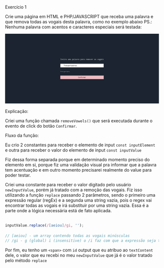 Exercício 1

Crie uma página em HTML e PHP/JAVASCRIPT que receba uma
palavra e que remova todas as vogais desta palavra, como no
exemplo abaixo
PS.: Nenhuma palavra com acentos e caracteres especiais será
testada:


[![Preview][project-screenshot]][project-link]


Explicação:

Criei uma função chamada `removeVowels()` que será executada durante o evento de click
do botão `Confirmar`.

Fluxo da função:

Eu crio 2 constantes para receber o elemento de input `const inputElement` e
outra para receber o valor do elemento de input `const inputValue`

Fiz dessa forma separada porque em determinado momento preciso do elemento em si, porque
fiz uma validação visual pra informar que a palavra tem acentuação e em outro momento
precisarei realmente do value para poder testar.

Criei uma constante para receber o valor digitado pelo usuário `newInputValue`, porém já tratado com a
remoção das vogais. Fiz isso utilizando a função `replace` passando 2 parâmetros, sendo o primeiro uma expressão regular (regEx) e a segunda uma string vazia, pois o regex vai encontrar todas as vogais e irá substituir por uma string vazia. Essa é a parte onde a lógica necessária está de fato aplicada.

```js

inputValue.replace(/[aeiou]/gi, '');

// [aeiou] - um array contendo todas as vogais minúsculas
// /gi - g (global) i (insensitive) o /i faz com que a expressão seja tratata sem diferenciar maiusculas e minusculas

```

Por fim, eu tenho um `<span>` com `id` output que eu atribuo ao `textContent` dele, o valor que eu recebi no meu `newInputValue` que já é o valor tratado pelo método `replace`




<!-- MD Links & Images -->

[project-screenshot]: ./public/preview.png
[project-link]: #